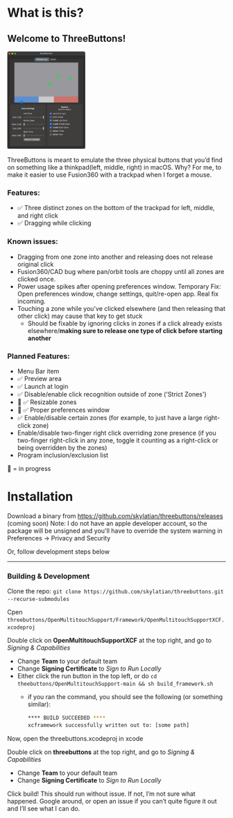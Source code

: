 # What is this?

## Welcome to ThreeButtons!
<img src="../images/threebuttons_prefs.png" width="180" height="224">

ThreeButtons is meant to emulate the three physical buttons that you’d find on something like a thinkpad(left, middle, right) in macOS. Why? For me, to make it easier to use Fusion360 with a trackpad when I forget a mouse.

### Features:
- ✅ Three distinct zones on the bottom of the trackpad for left, middle, and right click
- ✅ Dragging while clicking

### Known issues:
- Dragging from one zone into another and releasing does not release original click
- Fusion360/CAD bug where pan/orbit tools are choppy until all zones are clicked once.
- Power usage spikes after opening preferences window. Temporary Fix: Open preferences window, change settings, quit/re-open app. Real fix incoming.
- Touching a zone while you've clicked elsewhere (and then releasing that other click) may cause that key to get stuck
    - Should be fixable by ignoring clicks in zones if a click already exists elsewhere/**making sure to release one type of click before starting another**

### Planned Features:
- Menu Bar item
- ✅ Preview area
- ✅ Launch at login
- ✅ Disable/enable click recognition outside of zone ('Strict Zones')
- 🚧 ✅ Resizable zones
- 🚧 ✅ Proper preferences window
- ✅ Enable/disable certain zones (for example, to just have a large right-click zone)
- Enable/disable two-finger right click overriding zone presence (if you two-finger right-click in any zone, toggle it counting as a right-click or being overridden by the zones)
- Program inclusion/exclusion list

🚧 = in progress

# Installation
Download a binary from https://github.com/skylatian/threebuttons/releases (coming soon)
Note: I do not have an apple developer account, so the package will be unsigned and you'll have to override the system warning in Preferences -> Privacy and Security

Or, follow development steps below

---



### Building & Development
Clone the repo: `git clone https://github.com/skylatian/threebuttons.git --recurse-submodules`

Cpen `threebuttons/OpenMultitouchSupport/Framework/OpenMultitouchSupportXCF.xcodeproj`

Double click on **OpenMultitouchSupportXCF** at the top right, and go to *Signing & Capabilities*

- Change **Team** to your default team
- Change **Signing Certificate** to *Sign to Run Locally*
- Either click the run button in the top left, or do  `cd theebuttons/OpenMultitouchSupport-main && sh build_framework.sh`
    - if you ran the command, you should see the following (or something similar):
        
        ```bash
        **** BUILD SUCCEEDED ****
        xcframework successfully written out to: [some path]
        ```
Now, open the threebuttons.xcodeproj in xcode

Double click on **threebuttons** at the top right, and go to *Signing & Capabilities*

- Change **Team** to your default team
- Change **Signing Certificate** to *Sign to Run Locally*

Click build! This should run without issue. If not, I’m not sure what happened. Google around, or open an issue if you can’t quite figure it out and I’ll see what I can do.
